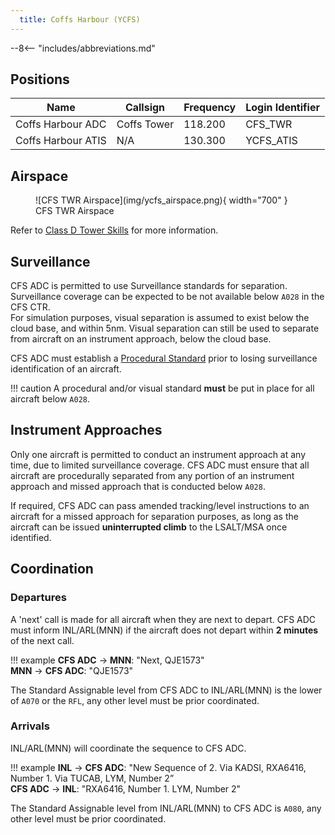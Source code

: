 ```yaml
---
  title: Coffs Harbour (YCFS)
---
```


--8<-- "includes/abbreviations.md"

## Positions

| Name | Callsign | Frequency | Login Identifier |
| ---- | -------- | --------- | ---------------- |
| Coffs Harbour ADC | Coffs Tower | 118.200 | CFS_TWR |
| Coffs Harbour ATIS | N/A | 130.300 | YCFS_ATIS |

## Airspace

<figure markdown>
![CFS TWR Airspace](img/ycfs_airspace.png){ width="700" }
  <figcaption>CFS TWR Airspace</figcaption>
</figure>

Refer to [Class D Tower Skills](../../controller-skills/classdtwr) for more information.

## Surveillance
CFS ADC is permitted to use Surveillance standards for separation. Surveillance coverage can be expected to be not available below `A028` in the CFS CTR.  
For simulation purposes, visual separation is assumed to exist below the cloud base, and within 5nm. Visual separation can still be used to separate from aircraft on an instrument approach, below the cloud base.

CFS ADC must establish a [Procedural Standard](../../controller-skills/classdtwr/#standards) prior to losing surveillance identification of an aircraft.

!!! caution
    A procedural and/or visual standard **must** be put in place for all aircraft below `A028`.
## Instrument Approaches
Only one aircraft is permitted to conduct an instrument approach at any time, due to limited surveillance coverage. CFS ADC must ensure that all aircraft are procedurally separated from any portion of an instrument approach and missed approach that is conducted below `A028`.  

If required, CFS ADC can pass amended tracking/level instructions to an aircraft for a missed approach for separation purposes, as long as the aircraft can be issued **uninterrupted climb** to the LSALT/MSA once identified.

## Coordination
### Departures
A 'next' call is made for all aircraft when they are next to depart. CFS ADC must inform INL/ARL(MNN) if the aircraft does not depart within **2 minutes** of the next call.

!!! example
    <span class="hotline">**CFS ADC** -> **MNN**</span>: "Next, QJE1573"  
    <span class="hotline">**MNN** -> **CFS ADC**</span>: "QJE1573"  

The Standard Assignable level from CFS ADC to INL/ARL(MNN) is the lower of `A070` or the `RFL`, any other level must be prior coordinated.
### Arrivals
INL/ARL(MNN) will coordinate the sequence to CFS ADC.

!!! example
    <span class="coldline">**INL** -> **CFS ADC**</span>: "New Sequence of 2. Via KADSI, RXA6416, Number 1. Via TUCAB, LYM, Number 2”  
    <span class="coldline">**CFS ADC** -> **INL**</span>: "RXA6416, Number 1. LYM, Number 2"  

The Standard Assignable level from INL/ARL(MNN) to CFS ADC is `A080`, any other level must be prior coordinated.